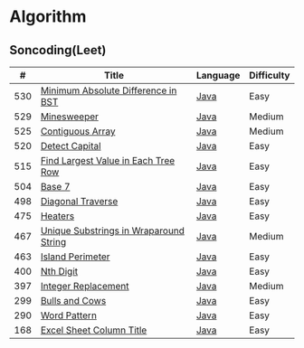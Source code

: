 # Algorithm

## Soncoding(Leet)
| # | Title | Language | Difficulty |
| --- | --- | --- | --- |
| 530 | [Minimum Absolute Difference in BST](https://leetcode.com/problems/minimum-absolute-difference-in-bst/) | [Java](https://github.com/ErickRyu/Algorithm/blob/master/Soncoding/src/_2017_03_02/MinimumAbsoluteDifferenceinBST.java) | Easy |
| 529 | [Minesweeper](https://leetcode.com/problems/minesweeper) | [Java](https://github.com/ErickRyu/Algorithm/blob/master/Soncoding/src/_2017_03_02/Minesweeper.java) | Medium |
| 525 | [Contiguous Array](https://leetcode.com/problems/contiguous-array/) | [Java](https://github.com/ErickRyu/Algorithm/blob/master/Soncoding/src/_2017_02_23/ContiguousArray.java) | Medium |
| 520 | [Detect Capital](https://leetcode.com/problems/detect-capital) | [Java](https://github.com/ErickRyu/Algorithm/blob/master/Soncoding/src/_2017_02_23/DetectCapital.java) | Easy |
| 515 | [Find Largest Value in Each Tree Row](https://leetcode.com/problems/find-largest-value-in-each-tree-row/) | [Java](https://github.com/ErickRyu/Algorithm/blob/master/Soncoding/src/_2017_02_16/FindLargestValueInEachTreeRow.java) | Easy|
| 504 | [Base 7](https://leetcode.com/problems/base-7/) | [Java](https://github.com/ErickRyu/Algorithm/blob/master/Soncoding/src/_2017_02_16/Base7.java) | Easy|
| 498 | [Diagonal Traverse](https://leetcode.com/problems/diagonal-traverse/)| [Java](https://github.com/ErickRyu/Algorithm/blob/master/Soncoding/src/_2017_02_16/DiagonalTraverse.java) | Easy|
| 475 | [Heaters](https://leetcode.com/problems/heaters/) | [Java](https://github.com/ErickRyu/Algorithm/blob/master/Soncoding/src/Heaters.java) | Easy |
| 467 | [Unique Substrings in Wraparound String](https://leetcode.com/problems/unique-substrings-in-wraparound-string/) | [Java](https://github.com/ErickRyu/Algorithm/blob/master/Soncoding/src/UniqueSubstringsInWraparoundString.java) | Medium |
| 463 | [Island Perimeter](https://leetcode.com/problems/island-perimeter/) | [Java](https://github.com/ErickRyu/Algorithm/blob/master/Soncoding/src/IslandPerimeter.java) | Easy |
| 400 | [Nth Digit](https://leetcode.com/problems/nth-digit/) | [Java](https://github.com/ErickRyu/Algorithm/blob/master/Soncoding/src/NthDigit.java) | Easy|
| 397 | [Integer Replacement](https://leetcode.com/problems/integer-replacement/) | [Java](https://github.com/ErickRyu/Algorithm/blob/master/Soncoding/src/IntegerReplacement.java) | Medium |
| 299 | [Bulls and Cows](https://leetcode.com/problems/bulls-and-cows/) | [Java](https://github.com/ErickRyu/Algorithm/blob/master/Soncoding/src/BullsAndCows.java) | Easy |
| 290 | [Word Pattern](https://leetcode.com/problems/word-pattern/) | [Java](https://github.com/ErickRyu/Algorithm/blob/master/Soncoding/src/WordPattern.java) | Easy |
| 168 | [Excel Sheet Column Title](https://leetcode.com/problems/excel-sheet-column-title/) | [Java](https://github.com/ErickRyu/Algorithm/blob/master/Soncoding/src/ExcelSheetColumnTitle.java) | Easy |
